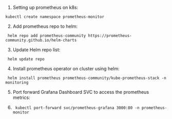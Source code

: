 1. Setting up prometheus on k8s:

```
kubectl create namespace prometheus-monitor
```

2. Add prometheus repo to helm:

```
 helm repo add prometheus-community https://prometheus-community.github.io/helm-charts
```

3. Update Helm repo list:
```
 helm update repo
```

4. Install prometheus operator on cluster using helm:
```
 helm install prometheus prometheus-community/kube-prometheus-stack -n monitoring
```
5. Port forward Grafana Dashboard SVC to access the prometheus metrics:
6. ```
    kubectl port-forward svc/prometheus-grafana 3000:80 -n prometheus-monitor
```
